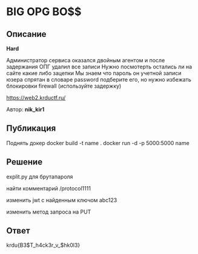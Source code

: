 # BIG OPG BO$$

## Описание

**Hard**

Администратор сервиса оказался двойным агентом и после задержания ОПГ удалил все записи 
Нужно посмотерть остались ли на сайте какие либо зацепки
Мы знаем что пароль он учетной записи юзера спрятан в словаре password
подберите его, но нужно избежать блокировки firewall (используйте задержку)

https://web2.krductf.ru/

Автор: **nik_kir1**

## Публикация

Поднять докер 
docker build -t name .
docker run -d -p 5000:5000 name

## Решение
explit.py для брутапароля

найти комментарий /protocol1111

изменить jwt с найденным ключом abc123

изменить метод запроса на PUT


## Ответ

krdu{B3$T_h4ck3r_v_$hk0l3}